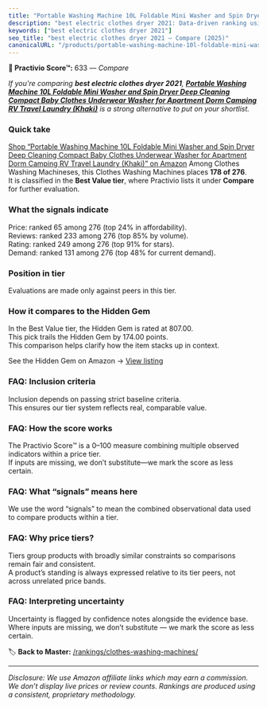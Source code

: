 ```yaml
---
title: "Portable Washing Machine 10L Foldable Mini Washer and Spin Dryer Deep Cleaning Compact Baby Clothes Underwear Washer for Apartment Dorm Camping RV Travel Laundry (Khaki)"
description: "best electric clothes dryer 2021: Data-driven ranking using the Practivio Score™. Positioned by quality, value, demand, findability, momentum."
keywords: ["best electric clothes dryer 2021"]
seo_title: "best electric clothes dryer 2021 — Compare (2025)"
canonicalURL: "/products/portable-washing-machine-10l-foldable-mini-washer-and-spin-dryer-deep-cleaning-compact-baby-clothes-underwear-washer-for-apartment-dorm-camping-rv-travel-laundry-khaki-B0DB5VV9XT/"
---
```


**🛒 Practivio Score™:** 633 — _Compare_


*If you're comparing **best electric clothes dryer 2021**, **[Portable Washing Machine 10L Foldable Mini Washer and Spin Dryer Deep Cleaning Compact Baby Clothes Underwear Washer for Apartment Dorm Camping RV Travel Laundry (Khaki)](https://www.amazon.com/dp/B0DB5VV9XT?tag=practivio-20)** is a strong alternative to put on your shortlist.*
### Quick take
[Shop “Portable Washing Machine 10L Foldable Mini Washer and Spin Dryer Deep Cleaning Compact Baby Clothes Underwear Washer for Apartment Dorm Camping RV Travel Laundry (Khaki)” on Amazon](https://www.amazon.com/dp/B0DB5VV9XT?tag=practivio-20)
Among Clothes Washing Machineses, this Clothes Washing Machines places **178 of 276**.  
It is classified in the **Best Value tier**, where Practivio lists it under **Compare** for further evaluation.

### What the signals indicate
Price: ranked 65 among 276 (top 24% in affordability).  
Reviews: ranked 233 among 276 (top 85% by volume).  
Rating: ranked 249 among 276 (top 91% for stars).  
Demand: ranked 131 among 276 (top 48% for current demand).

### Position in tier
Evaluations are made only against peers in this tier.

### How it compares to the Hidden Gem
In the Best Value tier, the Hidden Gem is rated at 807.00.  
This pick trails the Hidden Gem by 174.00 points.  
This comparison helps clarify how the item stacks up in context.  

See the Hidden Gem on Amazon → [View listing](https://www.amazon.com/dp/B01N68XF0O?tag=practivio-20)

### FAQ: Inclusion criteria
Inclusion depends on passing strict baseline criteria.  
This ensures our tier system reflects real, comparable value.

### FAQ: How the score works
The Practivio Score™ is a 0–100 measure combining multiple observed indicators within a price tier.  
If inputs are missing, we don’t substitute—we mark the score as less certain.

### FAQ: What “signals” means here
We use the word “signals” to mean the combined observational data used to compare products within a tier.

### FAQ: Why price tiers?
Tiers group products with broadly similar constraints so comparisons remain fair and consistent.  
A product’s standing is always expressed relative to its tier peers, not across unrelated price bands.

### FAQ: Interpreting uncertainty
Uncertainty is flagged by confidence notes alongside the evidence base.  
Where inputs are missing, we don’t substitute — we mark the score as less certain.

<!-- Missing template for Compare/CompareWithinPriceClass -->


🏷️ **Back to Master:** [/rankings/clothes-washing-machines/](/rankings/clothes-washing-machines/)

---
_Disclosure: We use Amazon affiliate links which may earn a commission. We don’t display live prices or review counts. Rankings are produced using a consistent, proprietary methodology._
